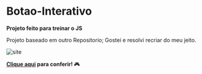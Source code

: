 # Botao-Interativo
<strong>Projeto feito para treinar o JS</strong>
<p>Projeto baseado em outro Repositorio; Gostei e resolvi recriar do meu jeito.</p>

![site](https://user-images.githubusercontent.com/74004642/121438333-3d713100-c95a-11eb-8cf5-60dbc5573763.png)




<b><a href="https://lucascurty.github.io/Botao-Interativo/">Clique aqui</a> para conferir! </b>🎮

